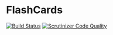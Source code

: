 # FlashCards

[![Build Status](https://travis-ci.org/mejt/FlashCards.svg)](https://travis-ci.org/mejt/FlashCards)
[![Scrutinizer Code Quality](https://scrutinizer-ci.com/g/mejt/FlashCards/badges/quality-score.png?b=master)](https://scrutinizer-ci.com/g/mejt/FlashCards/?branch=master)
